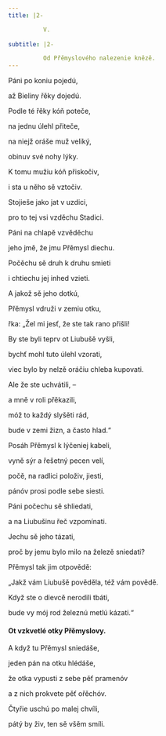 ```yaml
---
title: |2-

          V.
        
subtitle: |2-

          Od Přěmyslového nalezenie knězě.
---
```


Páni po koniu pojedú,

až Bieliny řěky dojedú.

Podle té řěky kóň poteče,

na jednu úlehl přiteče,

na niejž oráše muž veliký,

obinuv své nohy lýky.

K tomu mužiu kóň přiskočiv,

i sta u něho sě vztočiv.

Stojieše jako jat v uzdici,

pro to tej vsi vzděchu Stadici.

Páni na chlapě vzvěděchu

jeho jmě, že jmu Přěmysl diechu.

Počěchu sě druh k druhu smieti

i chtiechu jej inhed vzieti.

A jakož sě jeho dotkú,

Přěmysl vdruži v zemiu otku,

řka: „Žel mi jesť, že ste tak rano přišli!

By ste byli teprv ot Liubušě vyšli,

bychť mohl tuto úlehl vzorati,

viec bylo by nelzě oráčiu chleba kupovati.

Ale že ste uchvátili, –

a mně v roli přěkazili,

móž to každý slyšěti rád,

bude v zemi žizn, a často hlad.“

Posáh Přěmysl k lýčeniej kabeli,

vyně sýr a řešetný pecen velí,

počě, na radlici položiv, jiesti,

pánóv prosi podle sebe siesti.

Páni počechu sě shliedati,

a na Liubušinu řeč vzpomínati.

Jechu sě jeho tázati,

proč by jemu bylo milo na železě sniedati?

Přěmysl tak jim otpovědě:

„Jakž vám Liubušě pověděla, též vám povědě.

Když ste o dievcě nerodili tbáti,

bude vy mój rod železnú metlú kázati.“

#### Ot vzkvetlé otky Přěmyslovy.

A když tu Přěmysl sniedáše,

jeden pán na otku hlédáše,

že otka vypusti z sebe pěť pramenóv

a z nich prokvete pěť ořěchóv.

Čtyřie uschú po malej chvíli,

pátý by živ, ten sě všěm smíli.

